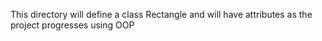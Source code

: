 This directory will define a class Rectangle and will have attributes as the project progresses using OOP
